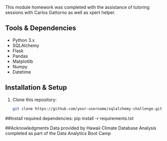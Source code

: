 This module homework was completed with the assistance of tutoring sessions with Carlos Gattorno as well as xpert helper.

## Tools & Dependencies
* Python 3.x
* SQLAlchemy
* Flask
* Pandas
* Matplotlib
* Numpy
* Datetime

## Installation & Setup
1. Clone this repository:
   ```bash
   git clone https://github.com/your-username/sqlalchemy-challenge.git

##Install required dependencies:
pip install -r requirements.txt

##Acknowledgments
Data provided by Hawaii Climate Database
Analysis completed as part of the Data Analytics Boot Camp
